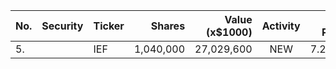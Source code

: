 No. | Security | Ticker | Shares | Value (x$1000) | Activity | % Port
|--- | --- | --- | ---:| ---:|:---:| ---:|
 5.||IEF</a>|1,040,000|27,029,600|NEW|7.22%|<a href=rel="bookmark"></a>
